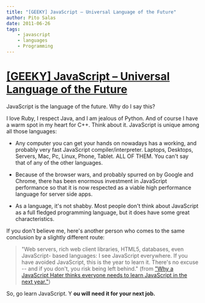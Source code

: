```yaml
---
title: "[GEEKY] JavaScript – Universal Language of the Future"
author: Pito Salas
date: 2011-06-26
tags:
    - javascript
    - languages
    - Programming
---
```

# [[GEEKY] JavaScript – Universal Language of the Future](None)




JavaScript is the language of the future. Why do I say this?

I love Ruby, I respect Java, and I am jealous of Python. And of course I have
a warm spot in my heart for C++. Think about it. JavaScript is unique among
all those languages:

  * Any computer you can get your hands on nowadays has a working, and probably very fast JavaScript compiler/interpreter. Laptops, Desktops, Servers, Mac, Pc, Linux, Phone, Tablet. ALL OF THEM.  You can't say that of any of the other languages. 

  * Because of the browser wars, and probably spurred on by Google and Chrome, there has been enormous investment in JavaScript performance so that it is now respected as a viable high performance language for server side apps.

  * As a language, it's not shabby. Most people don't think about JavaScript as a full fledged programming language, but it does have some great characteristics.

If you don't believe me, here's another person who comes to the same
conclusion by a slightly different route:

> "Web servers, rich web client libraries, HTML5, databases, even JavaScript-
> based languages: I see JavaScript everywhere. If you have avoided
> JavaScript, this is the year to learn it. There's no excuse -- and if you
> don't, you risk being left behind." (from ["Why a JavaScript Hater thinks
> everyone needs to learn JavaScript in the next
> year."](<http://radar.oreilly.com/2011/06/time-to-learn-javascript.html>))

So, go learn JavaScript. Y **ou will need it for your next job.**


